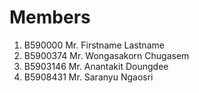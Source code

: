Members
=======

  1. B590000 Mr. Firstname Lastname
  2. B5900374 Mr. Wongasakorn Chugasem
  3. B5903146 Mr. Anantakit Doungdee
  5. B5908431 Mr. Saranyu	Ngaosri